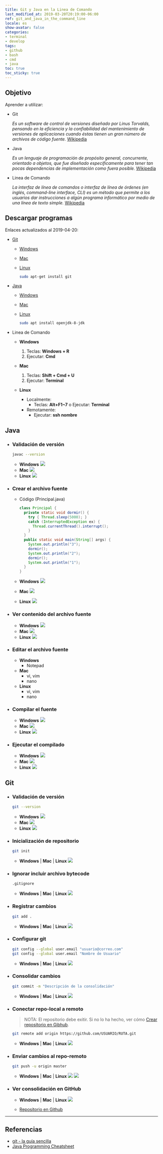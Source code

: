 ```yaml
---
title: Git y Java en la Linea de Comando
last_modified_at: 2019-03-20T20:19:00-06:00
ref: git_and_java_in_the_command_line
locale: es
show-avatar: false
categories:
- terminal
- develop
tags:
- github
- bash
- cmd
- java
toc: true
toc_sticky: true
---
```


## <i class="fas fa-bullseye"></i> Objetivo

  Aprender a utilizar:

  - <i class="fas fa-code-branch"></i> Git

    *Es un software de control de versiones diseñado por Linus Torvalds, pensando en la eficiencia y la confiabilidad del mantenimiento de versiones de aplicaciones cuando éstas tienen un gran número de archivos de código fuente.* [Wikipedia](https://es.wikipedia.org/wiki/Git)

  - <i class="fab fa-java"></i> Java

    *Es un lenguaje de programación de propósito general, concurrente, orientado a objetos, que fue diseñado específicamente para tener tan pocas dependencias de implementación como fuera posible.* [Wikipedia](https://es.wikipedia.org/wiki/Java_(lenguaje_de_programaci%C3%B3n))

  - <i class="fas fa-terminal"></i> Linea de Comando

    *La interfaz de línea de comandos o interfaz de línea de órdenes (en inglés, command-line interface, CLI) es un método que permite a los usuarios dar instrucciones a algún programa informático por medio de una línea de texto simple.* [Wikipedia](https://es.wikipedia.org/wiki/Interfaz_de_l%C3%ADnea_de_comandos)

## <i class="fa fa-arrow-circle-down" aria-hidden="true"></i> Descargar programas

  Enlaces actualizados al 2019-04-20:

  - <i class="fas fa-code-branch"></i> [Git](https://git-scm.com/downloads)

    - <i class="fab fa-windows"></i> [Windows](https://github.com/git-for-windows/git/releases/download/v2.21.0.windows.1/Git-2.21.0-64-bit.exe) 
    - <i class="fab fa-apple"></i> [Mac](https://sourceforge.net/projects/git-osx-installer/files/git-2.21.0-intel-universal-mavericks.dmg/download?use_mirror=autoselect)
    - <i class="fab fa-linux"></i> [Linux](https://git-scm.com/download/linux)

      ```bash
      sudo apt-get install git
      ```
  - <i class="fab fa-java"></i> [Java](https://www.java.com/es/download/)

    - <i class="fab fa-windows"></i> [Windows](https://download.oracle.com/otn/java/jdk/8u211-b12/478a62b7d4e34b78b671c754eaaf38ab/jdk-8u211-windows-x64.exe)
    - <i class="fab fa-apple"></i> [Mac](https://download.oracle.com/otn/java/jdk/8u211-b12/478a62b7d4e34b78b671c754eaaf38ab/jdk-8u211-macosx-x64.dmg)
    - <i class="fab fa-linux"></i> [Linux](https://download.oracle.com/otn/java/jdk/8u211-b12/478a62b7d4e34b78b671c754eaaf38ab/jdk-8u211-linux-x64.tar.gz)

      ```bash
      sudo apt install openjdk-8-jdk
      ```
  - <i class="fas fa-terminal"></i> Linea de Comando
   
    - <i class="fab fa-windows"></i> **Windows**

      1. Teclas: **Windows + R**
      2. Ejecutar: **Cmd**

    - <i class="fab fa-apple"></i> **Mac**

      1. Teclas: **Shift + Cmd + U**
      2. Ejecutar: **Terminal**

    - <i class="fab fa-linux"></i> **Linux**

      - Localmente:
        - Teclas: **Alt+F1~7** o Ejecutar: **Terminal**
      - Remotamente:
        - Ejecutar: **ssh nombre**

## <i class="fab fa-java"></i> Java

   - ### <i class="fas fa-code-branch"></i> Validación de versión 

     ```bash
     javac --version
      ```
     - <i class="fab fa-windows"></i> **Windows**
       ![](/assets/images/posts/javac_version_windows.png)
     - <i class="fab fa-apple"></i> **Mac**
       ![](/assets/images/posts/javac_version_mac.png)
     - <i class="fab fa-linux"></i> **Linux**
       ![](/assets/images/posts/javac_version_linux.png)

  - ### <i class="fas fa-edit"></i> Crear el archivo fuente

    - <i class="fas fa-code"></i> Código (Principal.java)

      ```java
      class Principal {
        private static void dormir() {
          try { Thread.sleep(5000); }
          catch (InterruptedException ex) { 
            Thread.currentThread().interrupt(); 
          }
        }
        public static void main(String[] args) {
          System.out.println("3");
          dormir();
          System.out.println("2");
          dormir();
          System.out.println("1");
        }
      }
      ```
    - <i class="fab fa-windows"></i> **Windows**
      ![](/assets/images/posts/make_source_windows.png)
    - <i class="fab fa-apple"></i> **Mac**
      ![](/assets/images/posts/make_source_mac.png)
    - <i class="fab fa-linux"></i> **Linux**
      ![](/assets/images/posts/make_source_linux.png)

  - ### <i class="fas fa-eye"></i> Ver contenido del archivo fuente

    - <i class="fab fa-windows"></i> **Windows**
      ![](/assets/images/posts/show_source_windows.png)
    - <i class="fab fa-apple"></i> **Mac**
      ![](/assets/images/posts/show_source_mac.png)
    - <i class="fab fa-linux"></i> **Linux**
      ![](/assets/images/posts/show_source_linux.png)

  - ### <i class="fas fa-edit"></i> Editar el archivo fuente

    - <i class="fab fa-windows"></i> **Windows**
      - Notepad
    - <i class="fab fa-apple"></i> **Mac** 
      - vi, vim
      - nano
    - <i class="fab fa-linux"></i> **Linux**
      - vi, vim
      - nano

  - ### <i class="fas fa-filter"></i> Compilar el fuente

    - <i class="fab fa-windows"></i> **Windows**
      ![](/assets/images/posts/compile_windows.png)
    - <i class="fab fa-apple"></i> **Mac**
      ![](/assets/images/posts/compile_mac.png)
    - <i class="fab fa-linux"></i> **Linux**
      ![](/assets/images/posts/compile_linux.png)

  - ### <i class="fas fa-microchip"></i> Ejecutar el compilado

    - <i class="fab fa-windows"></i> **Windows**
      ![](/assets/images/posts/run_windows.png)
    - <i class="fab fa-apple"></i> **Mac**
      ![](/assets/images/posts/run_mac.png)
    - <i class="fab fa-linux"></i> **Linux**
      ![](/assets/images/posts/run_linux.png)

## <i class="fab fa-git-square" aria-hiddden="true"></i> Git

  - ### <i class="fas fa-code-branch"></i> Validación de versión

    ```bash
    git --version
    ```
 
    - <i class="fab fa-windows"></i> **Windows**
      ![](/assets/images/posts/git_version_windows.png)
    - <i class="fab fa-apple"></i> **Mac**
      ![](/assets/images/posts/git_version_mac.png)
    - <i class="fab fa-linux"></i> **Linux**
      ![](/assets/images/posts/git_version_linux.png)

  - ### <i class="fas fa-folder"></i> Inicialización de repositorio

    ```bash
    git init
    ```

    - <i class="fab fa-windows"></i> **Windows** | <i class="fab fa-apple"></i> **Mac** | <i class="fab fa-linux"></i> **Linux**
      ![](/assets/images/posts/git_init_windows.png)

  - ### <i class="fas fa-folder-minus"></i> Ignorar incluir archivo bytecode 

    ```bash
    .gitignore
    ```

    - <i class="fab fa-windows"></i> **Windows** | <i class="fab fa-apple"></i> **Mac** | <i class="fab fa-linux"></i> **Linux**
      ![](/assets/images/posts/gitignore_windows.png)

  - ### <i class="fas fa-folder-plus"></i> Registrar cambios

    ```bash
    git add .
    ```

    - <i class="fab fa-windows"></i> **Windows** | <i class="fab fa-apple"></i> **Mac** | <i class="fab fa-linux"></i> **Linux**
      ![](/assets/images/posts/git_add_windows.png)

  - ### <i class="fas fa-database"></i> Configurar git

    ```bash
    git config --global user.email "usuario@correo.com"
    git config --global user.email "Nombre de Usuario"
    ```

    - <i class="fab fa-windows"></i> **Windows** | <i class="fab fa-apple"></i> **Mac** | <i class="fab fa-linux"></i> **Linux**
      ![](/assets/images/posts/git_config_windows.png)

  - ### <i class="fas fa-database"></i> Consolidar cambios

    ```bash
    git commit -m "Descripción de la consolidación"
    ```

    - <i class="fab fa-windows"></i> **Windows** | <i class="fab fa-apple"></i> **Mac** | <i class="fab fa-linux"></i> **Linux**
      ![](/assets/images/posts/git_commit_windows.png)

  - ### <i class="fas fa-link"></i> Conectar repo-local a remoto

    > NOTA: El repositorio debe exitir. Si no lo ha hecho, ver cómo [Crear repositorio en Gibhub](https://nelbren.com/es/tutorial/Version_Control_of_SoloLearn_in_Github/#2).

    ```bash
    git remote add origin https://github.com/USUARIO/RUTA.git
    ```

    - <i class="fab fa-windows"></i> **Windows** | <i class="fab fa-apple"></i> **Mac** | <i class="fab fa-linux"></i> **Linux**
      ![](/assets/images/posts/git_remote_windows.png)

  - ### <i class="fas fa-external-link-alt"></i> Enviar cambios al repo-remoto

    ```bash
    git push -u origin master
    ```
    - <i class="fab fa-windows"></i> **Windows** | <i class="fab fa-apple"></i> **Mac** | <i class="fab fa-linux"></i> **Linux**
      ![](/assets/images/posts/git_push_1de2_windows.png)
      ![](/assets/images/posts/git_push_2de2_windows.png)

  - ### <i class="fas fa-external-link-alt"></i> Ver consolidación en GitHub

    - <i class="fab fa-windows"></i> **Windows** | <i class="fab fa-apple"></i> **Mac** | <i class="fab fa-linux"></i> **Linux**
      ![](/assets/images/posts/github_result.png)

    - <i class="fab fa-github"></i> [Repositorio en Github](https://github.com/nelbren/desplegar_321)

<hr class="small">

## <i class="fas fa-link" aria-hidden="true"></i> Referencias
  - <i class="fab fa-git-square" aria-hiddden="true"></i> [git - la guía sencilla](http://rogerdudler.github.io/git-guide/index.es.html)
  - <i class="fab fa-java" aria-hiddden="true"></i> [Java Programming Cheatsheet](https://introcs.cs.princeton.edu/java/11cheatsheet/)

